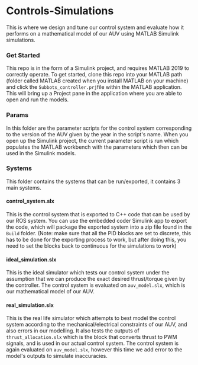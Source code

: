 
# Controls-Simulations

This is where we design and tune our control system and evaluate how it performs on a mathematical model of our AUV using MATLAB Simulink simulations. 

### Get Started
This repo is in the form of a Simulink project, and requires MATLAB 2019 to correctly operate. To get started, clone this repo into your MATLAB path (folder called MATLAB created when you install MATLAB on your machine) and click the `Subbots_controller.prj`file within the MATLAB application. This will bring up a Project pane in the application where you are able to open and run the models.

### Params
In this folder are the parameter scripts for the control system corresponding to the version of the AUV given by the year in the script's name. When you open up the Simulink project, the current parameter script is run which populates the MATLAB workbench with the parameters which then can be used in the Simulink models.

### Systems
This folder contains the systems that can be run/exported, it contains 3 main systems.
#### control_system.slx
This is the control system that is exported to C++ code that can be used by our ROS system. You can use the embedded coder Simulink app to export the code, which will package the exported system into a zip file found in the `Build` folder. (Note: make sure that all the PID blocks are set to discrete, this has to be done for the exporting process to work, but after doing this, you need to set the blocks back to continuous for the simulations to work)

#### ideal_simulation.slx
This is the ideal simulator which tests our control system under the assumption that we can produce the exact desired thrust/torque given by the controller. The control system is evaluated on `auv_model.slx`, which is our mathematical model of our AUV.

#### real_simulation.slx
This is the real life simulator which attempts to best model the control system according to the mechanical/electrical constraints of our AUV, and also errors in our modelling. It also tests the outputs of `thrust_allocation.slx` which is the block that converts thrust to PWM signals, and is used in our actual control system. The control system is again evaluated on `auv_model.slx`, however this time we add error to the model's outputs to simulate inaccuracies.
